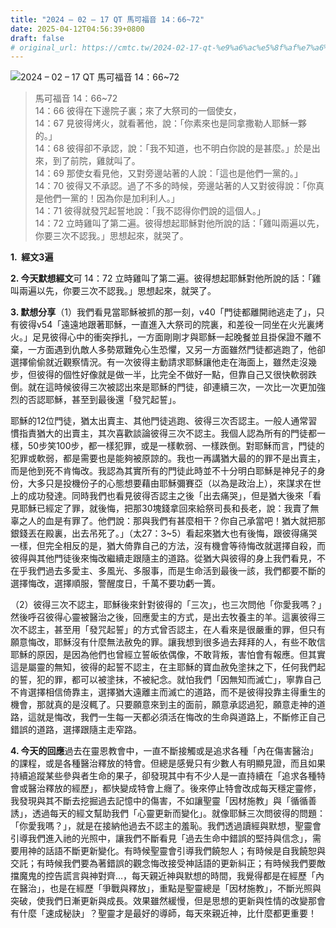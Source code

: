 ```yaml
---
title: "2024 – 02 – 17 QT 馬可福音 14：66~72"
date: 2025-04-12T04:56:39+0800
draft: false
# original_url: https://cmtc.tw/2024-02-17-qt-%e9%a6%ac%e5%8f%af%e7%a6%8f%e9%9f%b3-14%ef%bc%9a6672
---
```


![2024 – 02 – 17 QT 馬可福音 14：66\~72](/images/qt.jpg  "2024 – 02 – 17 QT 馬可福音 14：66\~72")

> 馬可福音 14：66\~72  
> 14：66 彼得在下邊院子裏；來了大祭司的一個使女，  
> 14：67 見彼得烤火，就看著他，說：「你素來也是同拿撒勒人耶穌一夥的。」  
> 14：68 彼得卻不承認，說：「我不知道，也不明白你說的是甚麼。」於是出來，到了前院，雞就叫了。  
> 14：69 那使女看見他，又對旁邊站著的人說：「這也是他們一黨的。」  
> 14：70 彼得又不承認。過了不多的時候，旁邊站著的人又對彼得說：「你真是他們一黨的！因為你是加利利人。」  
> 14：71 彼得就發咒起誓地說：「我不認得你們說的這個人。」  
> 14：72 立時雞叫了第二遍。彼得想起耶穌對他所說的話：「雞叫兩遍以先，你要三次不認我。」思想起來，就哭了。

**1.  經文3遍**

**2. 今天默想經文**可 14：72 立時雞叫了第二遍。彼得想起耶穌對他所說的話：「雞叫兩遍以先，你要三次不認我。」思想起來，就哭了。

**3. 默想分享**（1）我們看見當耶穌被抓的那一刻，v40「門徒都離開祂逃走了」，只有彼得v54「遠遠地跟著耶穌，一直進入大祭司的院裏，和差役一同坐在火光裏烤火。」足見彼得心中的衝突掙扎，一方面剛剛才與耶穌一起晚餐並且掛保證不離不棄，一方面遇到仇敵人多勢眾難免心生恐懼，又另一方面雖然門徒都逃跑了，他卻選擇偷偷就近觀察情況。有一次彼得主動請求耶穌讓他走在海面上，雖然走沒幾步，但彼得的個性好像就是做一半，比完全不做好一點，但靠自己又很快軟弱跌倒。就在這時候彼得三次被認出來是耶穌的門徒，卻連續三次，一次比一次更加強烈的否認耶穌，甚至到最後還「發咒起誓」。

耶穌的12位門徒，猶太出賣主、其他門徒逃跑、彼得三次否認主。一般人通常習慣指責猶大的出賣主，其次喜歡談論彼得三次不認主。我個人認為所有的門徒都一樣，50步笑100步，都一樣犯罪，或是一樣軟弱、一樣跌倒。對耶穌而言，門徒的犯罪或軟弱，都是需要也是能夠被原諒的。我也一再講猶大最的的罪不是出賣主，而是他到死不肯悔改。我認為其實所有的門徒此時並不十分明白耶穌是神兒子的身份，大多只是投機份子的心態想要藉由耶穌彌賽亞（以為是政治上），來謀求在世上的成功發達。同時我們也看見彼得否認主之後「出去痛哭」，但是猶大後來「看見耶穌已經定了罪，就後悔，把那30塊錢拿回來給祭司長和長老，說：我賣了無辜之人的血是有罪了。他們說：那與我們有甚麼相干？你自己承當吧！猶大就把那銀錢丟在殿裏，出去吊死了。」（太27：3\~5）看起來猶大也有後悔，跟彼得痛哭一樣，但完全相反的是，猶大倚靠自己的方法，沒有機會等待悔改就選擇自殺，而彼得與其他門徒後來悔改繼續走跟隨主的道路。從猶大與彼得的身上我們看見，不在乎我們過去多愛主、多風光、多服事，而是生命活到最後一該，我們都要不斷的選擇悔改，選擇順服，警醒度日，千萬不要功虧一簣。

（2）彼得三次不認主，耶穌後來針對彼得的「三次」，也三次問他「你愛我嗎？」然後呼召彼得心靈被醫治之後，回應愛主的方式，是出去牧養主的羊。這裏彼得三次不認主，甚至用「發咒起誓」的方式曾否認主，在人看來是很嚴重的罪，但只有願意悔改，耶穌沒有什麼無法赦免的罪。讓我想到很多過去拜拜的人，有些不敢信耶穌的原因，是因為他們也曾經立誓皈依偶像，不敢背叛，害怕會有報應。但其實這是屬靈的無知，彼得的起誓不認主，在主耶穌的寶血赦免塗抹之下，任何我們起的誓，犯的罪，都可以被塗抹，不被紀念。就怕我們「因無知而滅亡」，寧靠自己不肯選擇相信倚靠主，選擇猶大遠離主而滅亡的道路，而不是彼得投靠主得重生的機會，那就真的是沒輒了。只要願意來到主的面前，願意承認過犯，願意走神的道路，這就是悔改，我們一生每一天都必須活在悔改的生命與道路上，不斷修正自己錯誤的道路，選擇跟隨主走窄路。

**4. 今天的回應**過去在靈恩教會中，一直不斷接觸或是追求各種「內在傷害醫治」的課程，或是各種醫治釋放的特會。但總是感覺只有少數人有明顯見證，而且如果持續追蹤某些參與者生命的果子，卻發現其中有不少人是一直持續在「追求各種特會或醫治釋放的經歷」，都快變成特會上癮了。後來停止特會改成每天穩定靈修，我發現與其不斷去挖掘過去記憶中的傷害，不如讓聖靈「因材施教」與「循循善誘」，透過每天的經文幫助我們「心靈更新而變化」。就像耶穌三次問彼得的問題：「你愛我嗎？」，就是在接納他過去不認主的羞恥。我們透過讀經與默想，聖靈會引導我們進入祂的光照中，讓我們不斷看見「過去生命中錯誤的堅持與信念」，需要用神的話語不斷更新變化。有時候聖靈會引導我們饒恕人；有時候是自我饒恕與交託；有時候我們要為著錯誤的觀念悔改接受神話語的更新糾正；有時候我們要敵擋魔鬼的控告謊言與神對齊…，每天親近神與默想的時間，我覺得都是在經歷「內在醫治」，也是在經歷「爭戰與釋放」，重點是聖靈總是「因材施教」，不斷光照與突破，使我們日漸更新與成長。效果雖然緩慢，但是思想的更新與性情的改變那會有什麼「速成秘訣」？聖靈才是最好的導師，每天來親近神，比什麼都更重要！